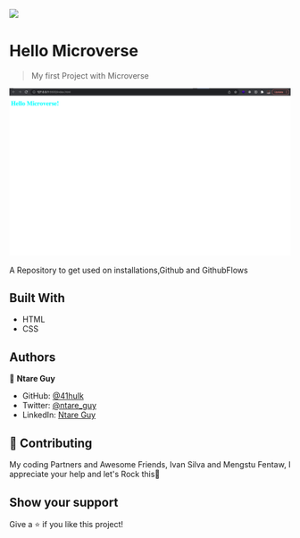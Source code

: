 ![](https://img.shields.io/badge/Microverse-blueviolet)

# Hello Microverse

> My first Project with Microverse

![screenshot](./img.png)

A Repository to get used on installations,Github and GithubFlows

## Built With

- HTML
- CSS
## Authors

👤 **Ntare Guy**

- GitHub: [@41hulk](https://github.com/41hulk)
- Twitter: [@ntare_guy](https://twitter.com/ntare_guy)
- LinkedIn: [Ntare Guy](https://www.linkedin.com/in/ntare-guy/)

## 🤝 Contributing

My coding Partners and Awesome Friends, Ivan Silva and Mengstu Fentaw, I appreciate your help and let's Rock this🚀

## Show your support

Give a ⭐️ if you like this project!
